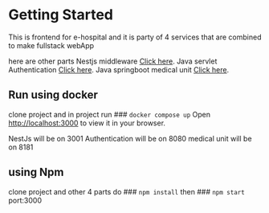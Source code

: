 # Getting Started

This is frontend for e-hospital and it is party of 4 services that are combined to make fullstack webApp

here are other parts
Nestjs middleware [Click here](https://github.com/facebook/create-react-app).
Java servlet Authentication [Click here](https://github.com/facebook/create-react-app).
Java springboot medical unit [Click here](https://github.com/facebook/create-react-app).

## Run using docker

clone project and in project run ### `docker compose up`
Open [http://localhost:3000](http://localhost:3000) to view it in your browser.

NestJs will be on 3001
Authentication will be on 8080
medical unit will be on 8181

## using Npm

clone project and other 4 parts
do ### `npm install`
then ### `npm start`
port:3000
